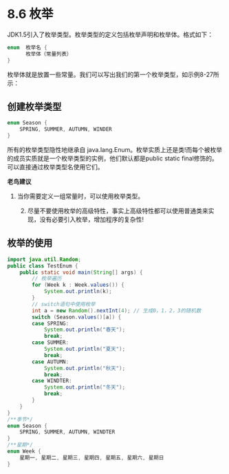 # 8.6 枚举

   JDK1.5引入了枚举类型。枚举类型的定义包括枚举声明和枚举体。格式如下：

```java
enum  枚举名 {
      枚举体（常量列表）
}
```

   枚举体就是放置一些常量。我们可以写出我们的第一个枚举类型，如示例8-27所示：

## 创建枚举类型

```java
enum Season {
	SPRING, SUMMER, AUTUMN, WINDER 
}
```

   所有的枚举类型隐性地继承自 java.lang.Enum。枚举实质上还是类!而每个被枚举的成员实质就是一个枚举类型的实例，他们默认都是public static final修饰的。可以直接通过枚举类型名使用它们。

**老鸟建议**

1. 当你需要定义一组常量时，可以使用枚举类型。

   2. 尽量不要使用枚举的高级特性，事实上高级特性都可以使用普通类来实现，没有必要引入枚举，增加程序的复杂性!

## 枚举的使用

```java {5,10}
import java.util.Random;
public class TestEnum {
	public static void main(String[] args) {
		// 枚举遍历
		for (Week k : Week.values()) {
			System.out.println(k);
		}
		// switch语句中使用枚举
		int a = new Random().nextInt(4); // 生成0，1，2，3的随机数
		switch (Season.values()[a]) {
		case SPRING:
			System.out.println("春天");
			break;
		case SUMMER:
			System.out.println("夏天");
			break;
		case AUTUMN:
			System.out.println("秋天");
			break;
		case WINDTER:
			System.out.println("冬天");
			break;
		}
	}
}
/**季节*/
enum Season {
	SPRING, SUMMER, AUTUMN, WINDTER
}
/**星期*/
enum Week {
	星期一, 星期二, 星期三, 星期四, 星期五, 星期六, 星期日
}
```